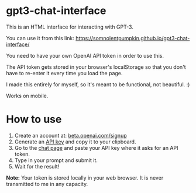 # gpt3-chat-interface
This is an HTML interface for interacting with GPT-3.

You can use it from this link: https://somnolentpumpkin.github.io/gpt3-chat-interface/

You need to have your own OpenAI API token in order to use this.

The API token gets stored in your browser's localStorage so that you don't have to re-enter it every time you load the page.

I made this entirely for myself, so it's meant to be functional, not beautiful. :)

Works on mobile.

# How to use
1. Create an account at: [beta.openai.com/signup](https://beta.openai.com/signup)
2. Generate an [API key](https://beta.openai.com/account/api-keys) and copy it to your clipboard.
3. Go to the [chat page](https://somnolentpumpkin.github.io/gpt3-chat-interface/) and paste your API key where it asks for an API token.
4. Type in your prompt and submit it.
5. Wait for the result!

**Note:** Your token is stored locally in your web browser. It is never transmitted to me in any capacity.

